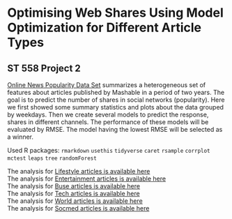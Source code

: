 # Optimising Web Shares Using Model Optimization for Different Article Types
## ST 558 Project 2

[Online News Popularity Data Set](https://archive.ics.uci.edu/ml/datasets/Online+News+Popularity) summarizes a heterogeneous set of features about articles published by Mashable in a period of two years. The goal is to predict the number of shares in social networks (popularity). Here we first showed some summary statistics and plots about the data grouped by weekdays. Then we create several models to predict the response, shares in different channels. The performance of these models will be evaluated by RMSE. The model having the lowest RMSE will be selected as a winner.

Used R packages:
`rmarkdown`
`usethis`
`tidyverse`
`caret`
`rsample`
`corrplot`
`mctest`
`leaps`
`tree`
`randomForest`

The analysis for [Lifestyle articles is available here](lifestyle.html)  
The analysis for [Entertainment articles is available here](entertainment.html)  
The analysis for [Buse articles is available here](bus.html)  
The analysis for [Tech articles is available here](tech.html)  
The analysis for [World articles is available here](world.html)  
The analysis for [Socmed articles is available here](socmed.html)  
